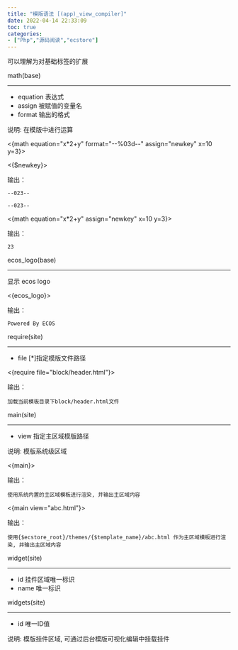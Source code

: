 ```yaml
---
title: "模版语法 [(app)_view_compiler]"
date: 2022-04-14 22:33:09
toc: true
categories:
- ["Php","源码阅读","ecstore"]
---
```


可以理解为对基础标签的扩展

math(base)

---

- equation 表达式
- assign 被赋值的变量名
- format 输出的格式

说明: 在模版中进行运算

<{math equation="x*2+y" format="--%03d--" assign="newkey" x=10 y=3}>

<{$newkey}>

输出：

    --023--

    --023--

<{math equation="x*2+y" assign="newkey" x=10 y=3}>

输出：

    23

ecos_logo(base)

---

显示 ecos logo

<{ecos_logo}>

输出：

    Powered By ECOS 




require(site)

---

- file      [*]指定模版文件路径 

<{require file="block/header.html"}>

输出：

    加载当前模板目录下block/header.html文件


main(site)

---

- view       指定主区域模版路径 

说明: 模版系统级区域

<{main}>

输出：

    使用系统内置的主区域模板进行渲染, 并输出主区域内容

<{main view="abc.html"}>

输出：

    使用{$ecstore_root}/themes/{$template_name}/abc.html 作为主区域模板进行渲染, 并输出主区域内容


widget(site)

---

- id         挂件区域唯一标识 
- name       唯一标识 

widgets(site)

---

- id         唯一ID值 

说明: 模版挂件区域, 可通过后台模版可视化编辑中挂载挂件

